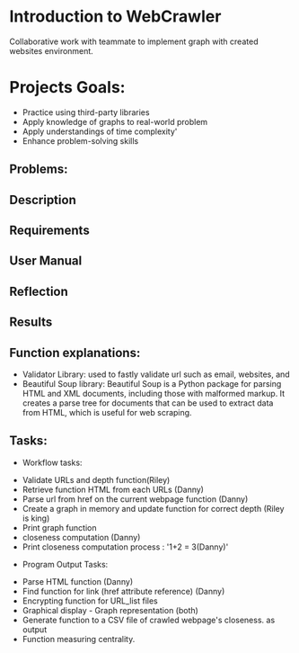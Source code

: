 # Introduction to WebCrawler
Collaborative work with teammate to implement graph with created websites environment. 


# Projects Goals: 
+ Practice  using third-party libraries
+ Apply knowledge of graphs to real-world problem
+ Apply understandings of time complexity'
+ Enhance problem-solving skills

## Problems: 


## Description


## Requirements


## User Manual


## Reflection


## Results



## Function explanations:
+ Validator Library: used to fastly validate url such as email, websites, and
+ Beautiful Soup library: Beautiful Soup is a Python package for parsing HTML and XML documents, including those with malformed markup. It creates a parse tree for documents that can be used to extract data from HTML, which is useful for web scraping.


## Tasks:
- Workflow tasks:
+ Validate URLs and depth function(Riley)
+ Retrieve function HTML from each URLs (Danny)
+ Parse url from href on the current webpage function (Danny)
+ Create a graph in memory and update function for correct depth (Riley is king)
+ Print graph function
+ closeness computation (Danny)
+ Print closeness computation process : '1+2 = 3(Danny)'
- Program Output Tasks:
+ Parse HTML function (Danny)
+ Find function for link (href attribute reference) (Danny)
+ Encrypting function for URL_list files
+ Graphical display - Graph representation (both)
+ Generate function to a CSV file of crawled webpage's closeness. as output
+ Function measuring centrality.